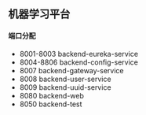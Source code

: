 ## 机器学习平台

#### 端口分配
- 8001-8003 backend-eureka-service
- 8004-8806 backend-config-service
- 8007 backend-gateway-service
- 8008 backend-user-service
- 8009 backend-uuid-service
- 8080 backend-web
- 8050 backend-test